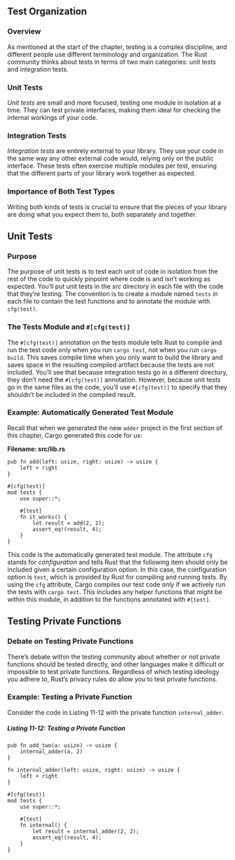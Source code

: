 ## Test Organization

### Overview

As mentioned at the start of the chapter, testing is a complex discipline, and different people use different terminology and organization. The Rust community thinks about tests in terms of two main categories: unit tests and integration tests.

### Unit Tests

*Unit tests* are small and more focused, testing one module in isolation at a time. They can test private interfaces, making them ideal for checking the internal workings of your code.

### Integration Tests

*Integration tests* are entirely external to your library. They use your code in the same way any other external code would, relying only on the public interface. These tests often exercise multiple modules per test, ensuring that the different parts of your library work together as expected.

### Importance of Both Test Types

Writing both kinds of tests is crucial to ensure that the pieces of your library are doing what you expect them to, both separately and together.

## Unit Tests

### Purpose

The purpose of unit tests is to test each unit of code in isolation from the rest of the code to quickly pinpoint where code is and isn’t working as expected. You’ll put unit tests in the *src* directory in each file with the code that they’re testing. The convention is to create a module named `tests` in each file to contain the test functions and to annotate the module with `cfg(test)`.

### The Tests Module and `#[cfg(test)]`

The `#[cfg(test)]` annotation on the tests module tells Rust to compile and run the test code only when you run `cargo test`, not when you run `cargo build`. This saves compile time when you only want to build the library and saves space in the resulting compiled artifact because the tests are not included. You’ll see that because integration tests go in a different directory, they don’t need the `#[cfg(test)]` annotation. However, because unit tests go in the same files as the code, you’ll use `#[cfg(test)]` to specify that they shouldn’t be included in the compiled result.

### Example: Automatically Generated Test Module

Recall that when we generated the new `adder` project in the first section of this chapter, Cargo generated this code for us:

**Filename: src/lib.rs**

```rust,noplayground
pub fn add(left: usize, right: usize) -> usize {
    left + right
}

#[cfg(test)]
mod tests {
    use super::*;

    #[test]
    fn it_works() {
        let result = add(2, 2);
        assert_eq!(result, 4);
    }
}
```

This code is the automatically generated test module. The attribute `cfg` stands for *configuration* and tells Rust that the following item should only be included given a certain configuration option. In this case, the configuration option is `test`, which is provided by Rust for compiling and running tests. By using the `cfg` attribute, Cargo compiles our test code only if we actively run the tests with `cargo test`. This includes any helper functions that might be within this module, in addition to the functions annotated with `#[test]`.

## Testing Private Functions

### Debate on Testing Private Functions

There’s debate within the testing community about whether or not private functions should be tested directly, and other languages make it difficult or impossible to test private functions. Regardless of which testing ideology you adhere to, Rust’s privacy rules do allow you to test private functions.

### Example: Testing a Private Function

Consider the code in Listing 11-12 with the private function `internal_adder`.

##### Listing 11-12: Testing a Private Function

```rust,noplayground
pub fn add_two(a: usize) -> usize {
    internal_adder(a, 2)
}

fn internal_adder(left: usize, right: usize) -> usize {
    left + right
}

#[cfg(test)]
mod tests {
    use super::*;

    #[test]
    fn internal() {
        let result = internal_adder(2, 2);
        assert_eq!(result, 4);
    }
}
```